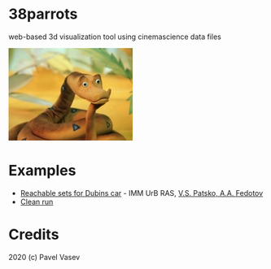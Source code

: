 # 38parrots

web-based 3d visualization tool using cinemascience data files

![38](doc/udav-iz-multfilma-38-popugaev.jpg)

# Examples

* [Reachable sets for Dubins car](http://tinyurl.com/tdo4o2u) - IMM UrB RAS, [V.S. Patsko, A.A. Fedotov](http://sector3.imm.uran.ru/index_eng.html)
* [Clean run](https://viewlang.ru/viewlang/code/scene.html?s=https://github.com/pavelvasev/38parrots/blob/master/result.vl)

# Credits

2020 (c) Pavel Vasev

